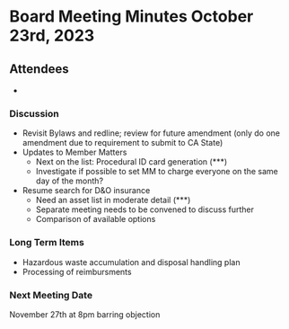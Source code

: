 # Board Meeting Minutes October 23rd, 2023

## Attendees
- 

### Discussion
- Revisit Bylaws and redline; review for future amendment (only do one amendment due to requirement to submit to CA State)
- Updates to Member Matters 
  - Next on the list: Procedural ID card generation (***)
  - Investigate if possible to set MM to charge everyone on the same day of the month?
- Resume search for D&O insurance
  - Need an asset list in moderate detail (***)
  - Separate meeting needs to be convened to discuss further
  - Comparison of available options 

### Long Term Items
- Hazardous waste accumulation and disposal handling plan
- Processing of reimbursments



### Next Meeting Date
November 27th at 8pm barring objection 
